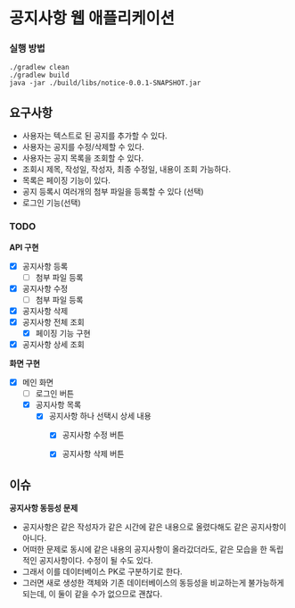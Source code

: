 # 공지사항 웹 애플리케이션

### 실행 방법
```
./gradlew clean
./gradlew build
java -jar ./build/libs/notice-0.0.1-SNAPSHOT.jar
```


## 요구사항
- 사용자는 텍스트로 된 공지를 추가할 수 있다.
- 사용자는 공지를 수정/삭제할 수 있다.
- 사용자는 공지 목록을 조회할 수 있다.
- 조회시 제목, 작성일, 작성자, 최종 수정일, 내용이 조회 가능하다.
- 목록은 페이징 기능이 있다.
- 공지 등록시 여러개의 첨부 파일을 등록할 수 있다 (선택)
- 로그인 기능(선택)

### TODO
**API 구현**
- [x] 공지사항 등록
  - [ ] 첨부 파일 등록
- [x] 공지사항 수정
  - [ ] 첨부 파일 등록
- [x] 공지사항 삭제
- [x] 공지사항 전체 조회
  - [x] 페이징 기능 구현
- [x] 공지사항 상세 조회

**화면 구현**
- [x] 메인 화면 
  - [ ] 로그인 버튼
  - [x] 공지사항 목록
    - [x] 공지사항 하나 선택시 상세 내용
      - [x] 공지사항 수정 버튼
      - [x] 공지사항 삭제 버튼
    

## 이슈
**공지사항 동등성 문제**
- 공지사항은 같은 작성자가 같은 시간에 같은 내용으로 올렸다해도 같은 공지사항이 아니다.
- 어떠한 문제로 동시에 같은 내용의 공지사항이 올라갔더라도, 같은 모습을 한 독립적인 공지사항이다. 수정이 될 수도 있다.
- 그래서 이를 데이터베이스 PK로 구분하기로 한다.
- 그러면 새로 생성한 객체와 기존 데이터베이스의 동등성을 비교하는게 불가능하게 되는데, 이 둘이 같을 수가 없으므로 괜찮다.